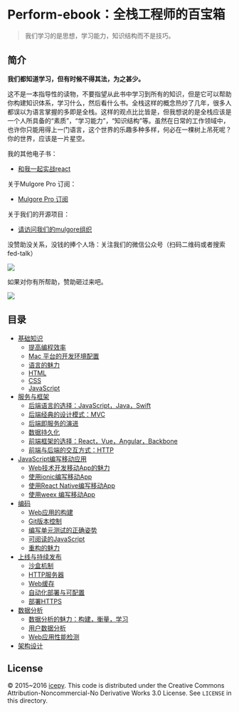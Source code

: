 # Perform-ebook：全栈工程师的百宝箱

> 我们学习的是思想，学习能力，知识结构而不是技巧。

## 简介

**我们都知道学习，但有时候不得其法，为之甚少。** 

这不是一本指导性的读物，不要指望从此书中学习到所有的知识，但是它可以帮助你构建知识体系，学习什么，然后看什么书。全栈这样的概念热炒了几年，很多人都误以为语言掌握的多即是全栈。这样的观点比比皆是，但我想说的是全栈应该是一个人所具备的“素质”，“学习能力”，“知识结构”等。虽然在日常的工作领域中，也许你只能用得上一门语言，这个世界的乐趣多种多样，何必在一棵树上吊死呢？你的世界，应该是一片星空。

我的其他电子书：

- [和我一起实战react](https://www.gitbook.com/book/icepy/follow-react/details)

关于Mulgore Pro 订阅：

- [Mulgore Pro 订阅](https://mulgore.github.io/2016/06/28/mulgore-pro/)

关于我们的开源项目：

- [请访问我们的mulgore组织](https://github.com/mulgore)

没赞助没关系，没钱的捧个人场：关注我们的微信公众号（扫码二维码或者搜索 fed-talk）

![](https://raw.githubusercontent.com/icepy/_posts/master/img/weixin.jpg)

如果对你有所帮助，赞助砸过来吧。

![](http://o80ub63i5.bkt.clouddn.com/image/play.jpg)

## 目录

- [基础知识]()
	- [提高编程效率]()
	- [Mac 平台的开发环境配置]()
	- [语言的魅力]()
	- [HTML]()
	- [CSS]()
	- [JavaScript]()
- [服务与框架]()
	- [后端语言的选择：JavaScript，Java，Swift]()
	- [后端经典的设计模式：MVC]() 
	- [后端即服务的演进]()
	- [数据持久化]()
	- [前端框架的选择：React，Vue，Angular，Backbone]()
	- [前端与后端的交互方式：HTTP]()
- [JavaScript编写移动应用]()
	- [Web技术开发移动App的魅力]() 
	- [使用ionic编写移动App]()
	- [使用React Native编写移动App]()
	- [使用weex 编写移动App]() 
- [编码]()
	- [Web应用的构建]()
	- [Git版本控制]()
	- [编写单元测试的正确姿势]()
	- [可阅读的JavaScript]()
	- [重构的魅力]()
- [上线与持续发布]()
	- [沙盒机制]()
	- [HTTP服务器]()
	- [Web缓存]()
	- [自动化部署与可配置]()
	- [部署HTTPS]() 
- [数据分析]()
	- [数据分析的魅力：构建，衡量，学习]()	 
	- [用户数据分析]()
	- [Web应用性能检测]() 
- [架构设计]()

## License

© 2015~2016 [icepy](https://mulgore.github.io). This code is distributed under the Creative Commons Attribution-Noncommercial-No Derivative Works 3.0  License. See `LICENSE` in this directory.